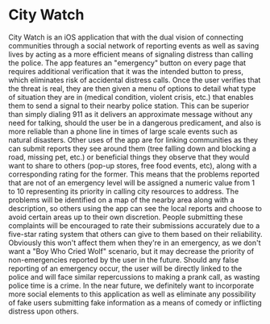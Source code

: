 # City Watch

City Watch is an iOS application that with the dual vision of connecting communities through a social network of reporting events as well as saving lives by acting as a more efficient means of signaling distress than calling the police. The app features an "emergency" button on every page that requires additional verification that it was the intended button to press, which eliminates risk of accidental distress calls. Once the user verifies that the threat is real, they are then given a menu of options to detail what type of situation they are in (medical condition, violent crisis, etc.) that enables them to send a signal to their nearby police station. This can be superior than simply dialing 911 as it delivers an approximate message without any need for talking, should the user be in a dangerous predicament, and also is more reliable than a phone line in times of large scale events such as natural disasters. Other uses of the app are for linking communities as they can submit reports they see around them (tree falling down and blocking a road, missing pet, etc.) or beneficial things they observe that they would want to share to others (pop-up stores, free food events, etc), along with a corresponding rating for the former. This means that the problems reported that are not of an emergency level will be assigned a numeric value from 1 to 10 representing its priority in calling city resources to address. The problems will be identified on a map of the nearby area along with a description, so others using the app can see the local reports and choose to avoid certain areas up to their own discretion. People submitting these complaints will be encouraged to rate their submissions accurately due to a five-star rating system that others can give to them based on their reliability. Obviously this won't affect them when they're in an emergency, as we don't want a "Boy Who Cried Wolf" scenario, but it may decrease the priority of non-emergencies reported by the user in the future. Should any false reporting of an emergency occur, the user will be directly linked to the police and will face similar repercussions to making a prank call, as wasting police time is a crime. In the near future, we definitely want to incorporate more social elements to this application as well as eliminate any possibility of fake users submitting fake information as a means of comedy or inflicting distress upon others.
